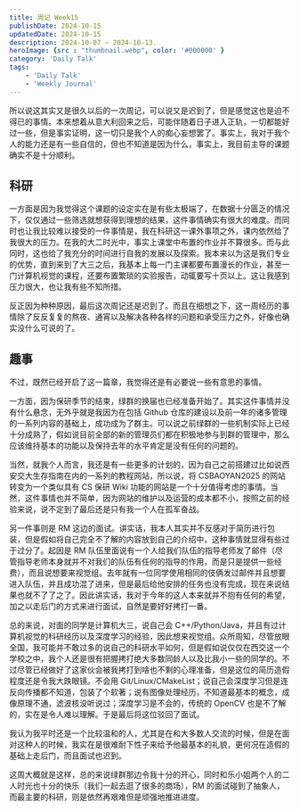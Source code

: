 ```yaml
---
title: 周记 Week15
publishDate: 2024-10-15
updatedDate: 2024-10-15
description: 2024-10-07 ~ 2024-10-13.
heroImage: {src : "thumbnail.webp", color: '#000000' }
category: 'Daily Talk'
tags:
    - 'Daily Talk'
    - 'Weekly Journal'
---
```


所以说这其实又是很久以后的一次周记，可以说又是迟到了，但是感觉这也是迫不得已的事情。本来想着从意大利回来之后，可能伴随着日子进入正轨，一切都能好过一些，但是事实证明，这一切只是我个人的痴心妄想罢了。事实上，我对于我个人的能力还是有一些自信的，但也不知道是因为什么，事实上，我目前主导的课题确实不是十分顺利。

## 科研

一方面是因为我觉得这个课题的设定实在是有些太极端了，在数据十分匮乏的情况下，仅仅通过一些筛选就想获得到理想的结果，这件事情确实有很大的难度。而同时也让我比较难以接受的一件事情是，我在科研这一课外事项之外，课内依然给了我很大的压力。在我的大二时光中，事实上课堂中布置的作业并不算很多。而与此同时，这也给了我充分的时间进行自我的发展以及探索。我本来以为这是我们专业的优势，直到来到了大三之后，我基本上每一门主课都要布置漫长的作业，甚至一门计算机视觉的课程，还要布置繁琐的实验报告，动辄要写十页以上。这让我感到压力很大，也让我有些不知所措。

反正因为种种原因，最后这次周记还是迟到了。而且在细想之下，这一周经历的事情除了反反复复的熬夜、通宵以及解决各种各样的问题和承受压力之外，好像也确实没什么可说的了。

## 趣事

不过，既然已经开启了这一篇章，我觉得还是有必要说一些有意思的事情。

一方面，因为保研季节的结束，绿群的换届也已经准备开始了。其实这件事情并没有什么悬念，无外乎就是我因为在包括 Github 仓库的建设以及前一年的诸多管理的一系列内容的基础上，成功成为了群主。可以说之前绿群的一些机制实际上已经十分成熟了，假如说目前全部的新的管理员们都在积极地参与到群的管理中，那么应该维持基本的功能以及保持去年的水平肯定是没有任何的问题的。

当然，就我个人而言，我还是有一些更多的计划的，因为自己之前搭建过比如说西安交大生存指南在内的一系列的教程网站，所以说，将 CSBAOYAN2025 的网站转变为一个类似具有 CS 保研 Wiki 功能的网站是一个十分值得考虑的事情。当然，这件事情也并不简单，因为网站的维护以及运营的成本都不小，按照之前的经验来说，说不定到了最后还是只有我一个人在孤军奋战。

另一件事则是 RM 这边的面试。讲实话，我本人其实并不反感对于简历进行包装，但是假如将自己完全不了解的内容放到自己的介绍中，这种事情就显得有些过于过分了。起因是 RM 队伍里面说有一个人给我们队伍的指导老师发了邮件（尽管指导老师本身就并不对我们的队伍有任何的指导的作用，而是只是提供一些经费），而且说想要来视觉组。去年就有一位同学使用相同的伎俩发过邮件并且想要进入队伍，并且成功混了进来，但是最后给他安排的任务也没有完成，现在来说结果也就不了了之了。因此讲实话，我对于今年的这人本来就并不抱有任何的希望，加之以走后门的方式来进行面试，自然是要好好拷打一番。

总的来说，对面的同学是计算机大三，说自己会 C++/Python/Java，并且有过计算机视觉的科研经历以及深度学习的经验，因此想来视觉组。众所周知，尽管放眼全国，我可能并不敢过多的说自己的科研水平如何，但是假如说仅仅在西交这一个学校之中，我个人还是很有把握拷打绝大多数同龄人以及比我小一些的同学的。不过尽管已经做好了这家伙会被我拷打到啥也不剩的心理准备，但是这位的简历造假程度还是令我大跌眼镜。不会用 Git/Linux/CMakeList；说自己会深度学习但是连反向传播都不知道，包装了个软著；说有图像处理经历，不知道最基本的概念，成像原理不通，滤波核没听说过；深度学习是不会的，传统的 OpenCV 也是不了解的，实在是令人难以理解。于是最后将这位驳回了面试。

我认为我平时还是一个比较温和的人，尤其是在和大多数人交流的时候，但是在面对这种人的时候，我实在是很难耐下性子来给予他最基本的礼貌，更何况在造假的基础上走后门，而且面试也迟到。

这周大概就是这样，总的来说绿群那边令我十分的开心，同时和乐小姐两个人的二人时光也十分的快乐（我们一起去逛了很多的商场），RM 的面试碰到了抽象人，而最主要的科研，则是依然再艰难但是顽强地推进进度。